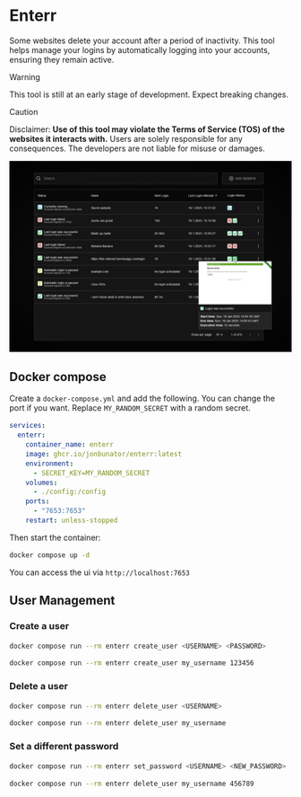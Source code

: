# Enterr
Some websites delete your account after a period of inactivity. This tool helps manage your logins by automatically logging into your accounts, ensuring they remain active.

> [!WARNING]
> This tool is still at an early stage of development. Expect breaking changes.

> [!CAUTION]
> Disclaimer: **Use of this tool may violate the Terms of Service (TOS) of the websites it interacts with.** Users are solely responsible for any consequences. The developers are not liable for misuse or damages.

<img alt="enterr logo" src=".github/images/screenshot.png"/>

## Docker compose
Create a `docker-compose.yml` and add the following. You can change the port if you want. Replace `MY_RANDOM_SECRET` with a random secret.
```yml
services:
  enterr:
    container_name: enterr
    image: ghcr.io/jonbunator/enterr:latest
    environment:
      - SECRET_KEY=MY_RANDOM_SECRET
    volumes:
      - ./config:/config
    ports:
      - "7653:7653"
    restart: unless-stopped
```
Then start the container:
```bash
docker compose up -d
```
You can access the ui via `http://localhost:7653`

## User Management
### Create a user
```bash
docker compose run --rm enterr create_user <USERNAME> <PASSWORD>
```
```bash
docker compose run --rm enterr create_user my_username 123456
```

### Delete a user
```bash
docker compose run --rm enterr delete_user <USERNAME>
```
```bash
docker compose run --rm enterr delete_user my_username
```

### Set a different password
```bash
docker compose run --rm enterr set_password <USERNAME> <NEW_PASSWORD>
```
```bash
docker compose run --rm enterr delete_user my_username 456789
```